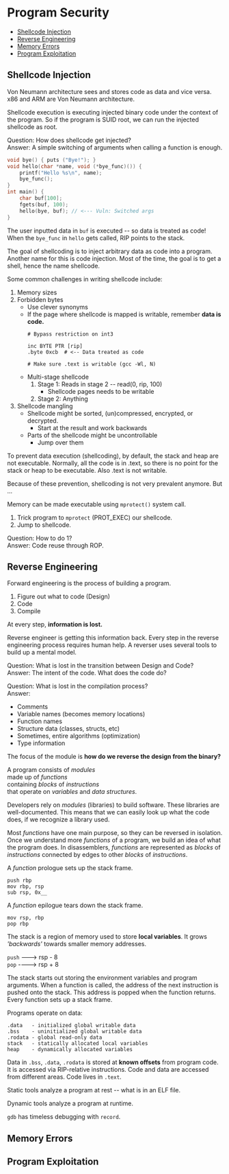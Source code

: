 # Program Security
- [Shellcode Injection](#shellcode-injection)
- [Reverse Engineering](#reverse-engineering)
- [Memory Errors](#memory-errors)
- [Program Exploitation](#program-exploitation)

## Shellcode Injection
Von Neumann architecture sees and stores code as data and vice versa. x86 and ARM are Von Neumann architecture.

Shellcode execution is executing injected binary code under the context of the program. So if the program is SUID root, we can run the injected shellcode as root.

Question: How does shellcode get injected? \
Answer: A simple switching of arguments when calling a function is enough.
```C
void bye() { puts ("Bye!"); }
void hello(char *name, void (*bye_func)()) {
    printf("Hello %s\n", name);
    bye_func();
}
int main() {
    char buf[100];
    fgets(buf, 100);
    hello(bye, buf); // <--- Vuln: Switched args
}
```
The user inputted data in `buf` is executed -- so data is treated as code! When the `bye_func` in `hello` gets called, RIP points to the stack.

The goal of shellcoding is to inject arbitrary data as code into a program. Another name for this is code injection. Most of the time, the goal is to get a shell, hence the name shellcode.

Some common challenges in writing shellcode include:
1. Memory sizes
2. Forbidden bytes
    - Use clever synonyms
    - If the page where shellcode is mapped is writable, remember **data is code.**
        ```
        # Bypass restriction on int3

        inc BYTE PTR [rip]  
        .byte 0xcb  # <-- Data treated as code

        # Make sure .text is writable (gcc -Wl, N)
        ```
    - Multi-stage shellcode
        1. Stage 1: Reads in stage 2 -- read(0, rip, 100)
            - Shellcode pages needs to be writable
        2. Stage 2: Anything
3. Shellcode mangling
    - Shellcode might be sorted, (un)compressed, encrypted, or decrypted.
        - Start at the result and work backwards
    - Parts of the shellcode might be uncontrollable
        - Jump over them

To prevent data execution (shellcoding), by default, the stack and heap are not executable. Normally, all the code is in .text, so there is no point for the stack or heap to be executable. Also .text is not writable.

Because of these prevention, shellcoding is not very prevalent anymore. But ...

Memory can be made executable using `mprotect()` system call.
1. Trick program to `mprotect` (PROT_EXEC) our shellcode.
2. Jump to shellcode.

Question: How to do 1? \
Answer: Code reuse through ROP.

## Reverse Engineering
Forward engineering is the process of building a program.

1. Figure out what to code (Design)
2. Code
3. Compile

At every step, **information is lost.**

Reverse engineer is getting this information back. Every step in the reverse engineering process requires human help. A reverser uses several tools to build up a mental model.

Question: What is lost in the transition between Design and Code? \
Answer: The intent of the code. What does the code do?

Question: What is lost in the compilation process? \
Answer: 
- Comments
- Variable names (becomes memory locations)
- Function names
- Structure data (classes, structs, etc)
- Sometimes, entire algorithms (optimization)
- Type information

The focus of the module is **how do we reverse the design from the binary?**

A program consists of *modules* \
made up of *functions* \
containing *blocks* of *instructions* \
that operate on *variables* and *data structures*. 

Developers rely on *modules* (libraries) to build software. These libraries are well-documented. This means that we can easily look up what the code does, if we recognize a library used.

Most *functions* have one main purpose, so they can be reversed in isolation. Once we understand more *functions* of a program, we build an idea of what the program does. In disassemblers, *functions* are represented as *blocks* of *instructions* connected by edges to other *blocks* of *instructions*.

A *function* prologue sets up the stack frame.
```amd64
push rbp
mov rbp, rsp
sub rsp, 0x__
```

A *function* epilogue tears down the stack frame.
```
mov rsp, rbp
pop rbp
```

The stack is a region of memory used to store **local variables**. It grows *'backwards'* towards smaller memory addresses. 

`push` ---> rsp - 8 \
`pop`  ----> rsp + 8

The stack starts out storing the environment variables and program arguments. When a function is called, the address of the next instruction is pushed onto the stack. This address is popped when the function returns. Every function sets up a stack frame.

Programs operate on data:
```
.data   - initialized global writable data
.bss    - uninitialized global writable data
.rodata - global read-only data
stack   - statically allocated local variables
heap    - dynamically allocated variables
```
Data in `.bss`, `.data`, `.rodata` is stored at **known offsets** from program code. It is accessed via RIP-relative instructions. Code and data are accessed from different areas. Code lives in `.text`.

Static tools analyze a program at rest -- what is in an ELF file. 

Dynamic tools analyze a program at runtime.

`gdb` has timeless debugging with `record`. 

## Memory Errors


## Program Exploitation